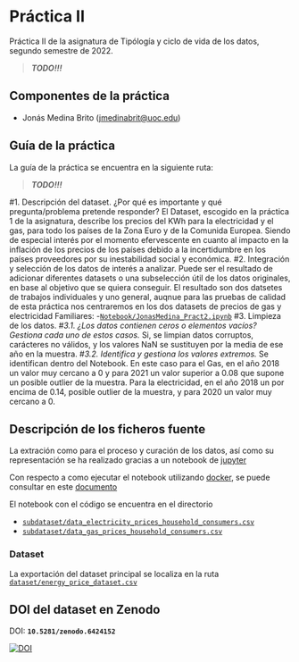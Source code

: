 
# Práctica II

Práctica II de la asignatura de Tipólogía y ciclo de vida de los datos, segundo semestre de 2022. 

> _**TODO!!!**_


## Componentes de la práctica

 - Jonás Medina Brito (jmedinabrit@uoc.edu)
 
## Guía  de la práctica

La guía de la práctica se encuentra en la siguiente ruta:

> _**TODO!!!**_

#1. Descripción del dataset. ¿Por qué es importante y qué pregunta/problema pretende responder?
El Dataset, escogido en la práctica 1 de la asignatura, describe los precios del KWh para la electricidad y el gas, para todo los países de la Zona Euro y de la Comunida Europea. Siendo de especial interés por el momento efervescente en cuanto al impacto en la inflación de los precios de los países debido a la incertidumbre en los países proveedores por su inestabilidad social y económica.
#2. Integración y selección de los datos de interés a analizar. Puede ser el resultado de adicionar diferentes datasets o una subselección útil de los datos originales, en base al objetivo que se quiera conseguir.
El resultado son dos datsetes de trabajos individuales y uno general, auqnue para las pruebas de calidad de esta práctica nos centraremos en los dos datasets de precios de gas y electricidad Familiares:
-[`Notebook/JonasMedina_Pract2.ipynb`](Notebook/JonasMedina_Pract2.ipynb)
#3. Limpieza de los datos.
#*3.1. ¿Los datos contienen ceros o elementos vacíos? Gestiona cada uno de estos casos.*
Si, se limpian datos corruptos, carácteres no válidos, y los valores NaN se sustituyen por la media de ese año en la muestra.
#*3.2. Identifica y gestiona los valores extremos.*
Se identifican dentro del Notebook.
En este caso para el Gas, en el año 2018 un valor muy cercano a 0 y para 2021 un valor superior a 0.08 que supone un posible outlier de la muestra.
Para la electricidad, en el año 2018 un por encima de 0.14, posible outlier de la muestra, y para 2020 un valor muy cercano a 0.

## Descripción de los ficheros fuente

La extración como para el proceso y curación de los datos, así como su representación se ha realizado gracias a un notebook de [jupyter](https://jupyter.org/)

Con respecto a como ejecutar el notebook utilizando [docker](https://www.docker.com/), se puede consultar en este [documento](doc/install/docker.md)

El notebook con el código se encuentra en el directorio

 - [`subdataset/data_electricity_prices_household_consumers.csv`](subdataset/data_electricity_prices_household_consumers.csv)
 - [`subdataset/data_gas_prices_household_consumers.csv`](subdataset/data_gas_prices_household_consumers.csv)
 
  
 ### Dataset 
 
 La exportación del dataset principal se localiza en la ruta  [`dataset/energy_price_dataset.csv`](./dataset/energy_price_dataset.csv)

 
## DOI del dataset en Zenodo

DOI: **`10.5281/zenodo.6424152`**

[![DOI](https://zenodo.org/badge/DOI/10.5281/zenodo.6424152.svg)](https://doi.org/10.5281/zenodo.6424152)






